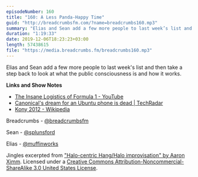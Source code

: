 ```yaml
---
episodeNumber: 160
title: "160: A Less Panda-Happy Time"
guid: "http://breadcrumbsfm.com/?name=breadcrumbs160.mp3"
summary: "Elias and Sean add a few more people to last week’s list and then take a step back to look at what the public consciousness is and how it works."
duration: "1:19:33"
date: 2019-12-06T18:23:23+03:00
length: 57438615
file: "https://media.breadcrumbs.fm/breadcrumbs160.mp3"
---
```

Elias and Sean add a few more people to last week's list and then take a step back to look at what the public consciousness is and how it works.

**Links and Show Notes**
- [The Insane Logistics of Formula 1 - YouTube](https://www.youtube.com/watch?v=6OLVFa8YRfM&feature=share)
- [Canonical's dream for an Ubuntu phone is dead | TechRadar](https://www.techradar.com/news/canonicals-dream-for-an-ubuntu-phone-is-dead)
- [Kony 2012 - Wikipedia](https://en.wikipedia.org/wiki/Kony_2012?wprov=sfti1)

Breadcrumbs - [@breadcrumbsfm](https://twitter.com/breadcrumbsfm)

Sean - [@splunsford](https://twitter.com/splunsford)

Elias - [@muffinworks](https://twitter.com/muffinworks)

Jingles excerpted from ["Halo-centric Hang/Halo improvisation" by Aaron Ximm](http://freemusicarchive.org/music/aaron_ximm/handpans_and_the_hang/). Licensed under a [Creative Commons Attribution-Noncommercial-ShareAlike 3.0 United States License](http://creativecommons.org/licenses/by-nc-sa/3.0/us/).